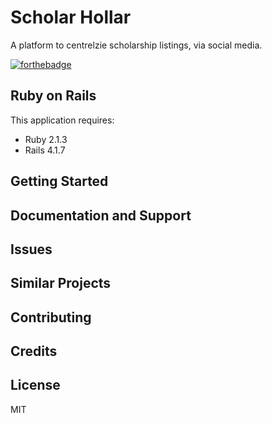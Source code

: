 Scholar Hollar
================
A platform to centrelzie scholarship listings, via social media. 

[![forthebadge](http://forthebadge.com/badges/fuck-it-ship-it.svg)](http://forthebadge.com)


Ruby on Rails
-------------

This application requires:

- Ruby 2.1.3
- Rails 4.1.7

Getting Started
---------------

Documentation and Support
-------------------------

Issues
-------------

Similar Projects
----------------

Contributing
------------

Credits
-------

License
-------
MIT
